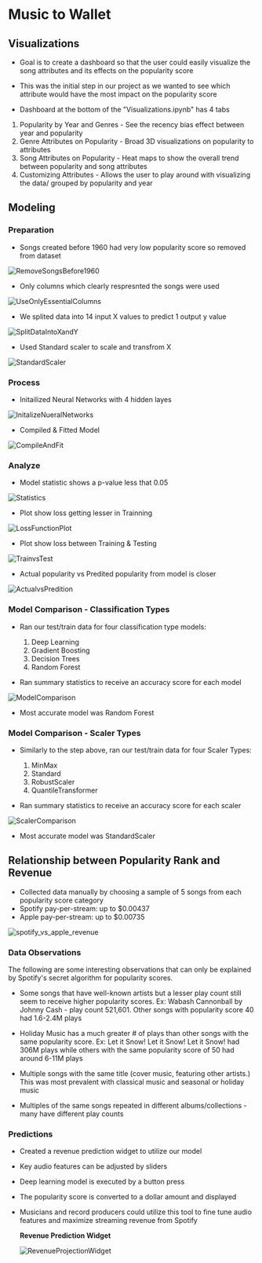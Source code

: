 # Music to Wallet


## Visualizations

- Goal is to create a dashboard so that the user could easily visualize the song attributes and its effects on the popularity score

- This was the initial step in our project as we wanted to see which attribute would have the most impact on the popularity score

- Dashboard at the bottom of the "Visualizations.ipynb" has 4 tabs

1) Popularity by Year and Genres - See the recency bias effect between year and popularity
2) Genre Attributes on Popularity - Broad 3D visualizations on popularity to attributes
3) Song Attributes on Popularity - Heat maps to show the overall trend between popularity and song attributes
4) Customizing Attributes - Allows the user to play around with visualizing the data/ grouped by popularity and year


## Modeling

### Preparation

- Songs created before 1960 had very low popularity score so removed from dataset

![RemoveSongsBefore1960](Resources/images/RemoveSongsBefore1960.PNG)
- Only columns which clearly respresnted the songs were used

![UseOnlyEssentialColumns](Resources/images/UseOnlyEssentialColumns.PNG)
- We splited data into 14 input X values to predict 1 output y value

![SplitDataIntoXandY](Resources/images/SplitDataIntoXandY.PNG)
- Used Standard scaler to scale and transfrom X

![StandardScaler](Resources/images/StandardScaler.PNG)

### Process

- Initailized Neural Networks with 4 hidden layes

![InitalizeNueralNetworks](Resources/images/InitalizeNueralNetworks.PNG)
- Compiled & Fitted Model

![CompileAndFit](Resources/images/CompileAndFit.PNG)

### Analyze
- Model statistic shows a p-value less that 0.05

![Statistics](Resources/images/Statistics.PNG)
- Plot show loss getting lesser in Trainning

![LossFunctionPlot](Resources/images/LossFunctionPlot.png)
- Plot show loss between Training & Testing

![TrainvsTest](Resources/images/TrainvsTest.png)
- Actual popularity vs Predited popularity from model is closer

![ActualvsPredition](Resources/images/ActualvsPredition.PNG)

### Model Comparison - Classification Types
- Ran our test/train data for four classification type models:
    1. Deep Learning
    2. Gradient Boosting
    3. Decision Trees
    4. Random Forest

- Ran summary statistics to receive an accuracy score for each model

![ModelComparison](Resources/images/Model_Comparison.PNG)
- Most accurate model was Random Forest

### Model Comparison - Scaler Types
- Similarly to the step above, ran our test/train data for four Scaler Types:
    1. MinMax
    2. Standard
    3. RobustScaler
    4. QuantileTransformer

- Ran summary statistics to receive an accuracy score for each scaler

![ScalerComparison](Resources/images/ScalerComparison.PNG)
- Most accurate model was StandardScaler

## Relationship between Popularity Rank and Revenue

- Collected data manually by choosing a sample of 5 songs from each popularity score category
- Spotify pay-per-stream: up to $0.00437
- Apple pay-per-stream: up to $0.00735

![spotify_vs_apple_revenue](Resources/images/spotify_vs_apple_revenue.png)

### Data Observations

The following are some interesting observations that can only be explained by Spotify's secret algorithm for popularity scores.

- Some songs that have well-known artists but a lesser play count still seem to receive higher popularity scores. 
Ex: Wabash Cannonball by Johnny Cash - play count 521,601. Other songs with popularity score 40 had 1.6-2.4M plays

- Holiday Music has a much greater # of plays than other songs with the same popularity score. 
Ex: Let it Snow! Let it Snow! Let it Snow! had 306M plays while others with the same popularity score of 50 had around 6-11M plays

- Multiple songs with the same title (cover music, featuring other artists.)  This was most prevalent with classical music and seasonal or holiday music

- Multiples of the same songs repeated in different albums/collections - many have different play counts

### Predictions
- Created a revenue prediction widget to utilize our model
- Key audio features can be adjusted by sliders
- Deep learning model is executed by a button press
- The popularity score is converted to a dollar amount and displayed
- Musicians and record producers could utilize this tool to fine tune
  audio features and maximize streaming revenue from Spotify
  
  
     **Revenue Prediction Widget**
  
  ![RevenueProjectionWidget](Resources/images/Demo1.gif)
